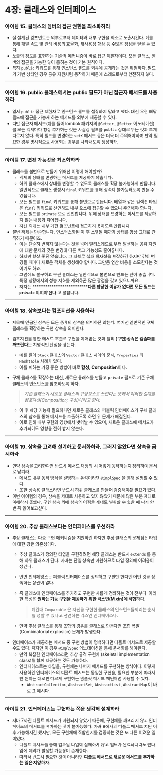 # 4장: 클래스와 인터페이스

### 아이템 15. 클래스와 멤버의 접근 권한을 최소화하라

- 잘 설계된 컴포넌트는 외부로부터 데이터와 내부 구현을 최소로 노출시킨다. 이를 통해 개발 속도 및 관리 비용의 효율화, 재사용성 향상 등 수많은 장점을 얻을 수 있다.
- 노출의 정도를 표현하는 기술적 메커니즘이 바로 접근 제한자이다. 모든 클래스, 멤버의 접근을 가능한 많이 좁히는 것이 기본 원칙이다.
- 특히 `public` 키워드를 통해 인스턴스 필드를 외부에 공개하는 것은 위험하다. 필드가 가변 상태인 경우 공유 자원처럼 동작하기 때문에 스레드로부터 안전하지 않다.

---

### 아이템 16. public 클래스에서는 public 필드가 아닌 접근자 메서드를 사용하라

- 앞서 `public` 접근 제한자로 인스턴스 필드를 설정하지 말라고 했다. 대신 우린 해당 필드에 접근을 가능케 하는 메서드를 외부에 제공할 수 있다.
- 다만 접근자 메서드(예를 들어 lombok 패키지의 `@Getter` , `@Setter` 어노테이션)를 모든 객체마다 항상 추가하는 것은 사실상 필드를 `public` 상태로 두는 것과 크게 다르지 않다. 특히 필드를 변경하는 `setX` 메서드 등은 더욱 더 주의해야하며 만약 필요한 경우 명시적으로 사용되는 경우를 나타내도록 생성하자.

---

### 아이템 17. 변경 가능성을 최소화하라

- 클래스를 불변으로 만들기 위해선 어떻게 해야할까?
    - 객체의 상태를 변경하는 메서드를 제공하지 않습니다.
    - 하위 클래스에서 상태를 변경할 수 없도록 클래스를 확장 불가능하게 만듭니다. 일반적으로 클래스 생성시 `final` 키워드를 통해 상속이 불가능하도록 만들 수 있습니다.
    - 모든 필드를 `final` 키워드를 통해 불변으로 만듭니다. 배열과 같은 컬렉션 타입은 `final` 키워드로 선언해도 내부 요소에 접근할 수 있으니 주의해야 합니다.
    - 모든 필드를 `private` 으로 선언합니다. 위에 상태를 변경하는 메서드를 제공하지 않는 내용과 이어집니다.
    - 자신 외에는 내부 가편 컴포넌트에 접근하지 못하도록 만듭니다.
- 불변 객체는 단순합니다. 인스턴스화된 이 후 소멸될 때까지 상태를 항상 그대로 간직하기 때문이죠.
    - 이는 단순히 변하지 않는다는 것을 넘어 멀티스레드로 부터 발생하는 공유 자원에 대한 문제와 잦은 변경에 따른 버그 가능성도 줄여줍니다.
    - 하지만 항상 좋진 않습니다. 그 자체로 실패 원자성을 보장하긴 하지만 값이 변경될 때마다 새로운 객체를 생성해야 합니다. 그만큼 연산 비용을 소모한다는 것이기도 하죠.
    - 그럼에도 불구하고 우린 클래스는 일반적으로 불변으로 만드는 편이 좋습니다. 특정 상황에서의 성능 저하를 제외하곤 많은 장점을 갖고 있으니까요.
    - 저자는 ****************************다른 합당한 이유가 없다면 모든 필드는 `private` 이어야 한다** 고 말합니다.

---

### 아이템 18. 상속보다는 컴포지션을 사용하라

- 제목에 언급된 상속은 모든 종류의 상속을 의미하진 않는다. 여기선 일반적인 구체 클래스를 확장하는 구현 상속을 의미한다.
- 컴포지션을 통한 메서드 호출로 구현을 이어받는 것과 달리 **(구현)상속은 캡슐화를 깨뜨린다**는 치명적인 단점을 갖는다.
    - 예를 들어 `Stack` 클래스와 `Vector` 클래스 사이의 문제, `Properties` 와 `Hashtable` 사례가 있다.
    - 이를 피하는 가장 좋은 방법이 바로 **합성, Composition**이다.
- 구체 클래스를 확장하는 대신, 새로운 클래스를 만들고 `private` 필드로 기존 구체 클래스의 인스턴스를 참조하도록 하자.
    
    > *기존 클래스가 새로운 클래스의 구성요소로 쓰인다는 뜻에서 이러한 설계를 컴포지션(Composition; 구성)이라고 한다.*
    > 
    - 이 후 해당 기능이 필요하다면 새로운 클래스의 퍼블릭 인터페이스가 구체 클래스의 참조를 통해 메서드를 호출하도록 하면 위 문제가 해결된다.
    - 이로 인해 내부 구현의 영향에서 벗어날 수 있으며, 새로운 클래스에 메서드가 추가되어도 영향을 전혀 받지 않는다.

---

### 아이템 19. 상속을 고려해 설계하고 문서화하라. 그러지 않았다면 상속을 금지하라

- 만약 상속을 고려한다면 반드시 메서드 재정의 시 어떻게 동작하는지 정리하여 문서로 남겨라.
    - 메서드 내부 동작 방식을 설명하는 주석이라면 `@implSpec` 을 통해 설명할 수 있다.
    - 또한 상속용 클래스라면 반드시 하위 클래스를 만들어 검증해야할 필요가 있다.
- 이번 아이템의 경우, 상속을 제대로 사용하고 있지 않았기 때문에 많은 부분 제대로 이해하지 못했다. 구현 상속 외에 상속의 이점을 제대로 발휘할 수 있을 때 다시 한번 꼭 읽어보고싶다.

---

### 아이템 20. 추상 클래스보다는 인터페이스를 우선하라

- 추상 클래스는 다중 구현 메커니즘을 지원하긴 하지만 추상 클래스의 문제점은 타입에 대한 강한 의존성이다.
    - 추상 클래스가 정의한 타입을 구현하려면 해당 클래스는 반드시 `extends` 를 통해 하위 클래스가 된다. 자바는 단일 상속만 지원하므로 타입 정의에 어려움이 생긴다.
    - 반면 인터페잉스는 퍼블릭 인터페이스를 정의하고 구현만 한다면 어떤 것을 상속하든 상관이 없다.
    - 즉 클래스에 인터페이스를 추가하고 구현만 새롭게 정의하는 것이 전부다. 이러한 특성은 **원하는 기능 구현을 제공하기 위한 믹스인(Mixin)에 적합**하다.
        
        > 예컨대 `Comparable` 은 자신을 구현한 클래스의 인스턴스들끼리는  순서를 정할 수 있다고 선언하는 믹스인 인터페이스다.
        > 
    - 만약 추상 클래스를 통해 조합의 경우를 클래스로 만든다면 조합 폭발(Combinatorial explosion) 문제가 발생한다.
- 인터페이스가 제공하는 메서드 중 구현 방법이 명백하다면 디폴트 메서드로 제공할 수도 있다. 하지만 이 경우 `@implSpec` 어노테이션을 통해 문서화를 해야한다.
    - 만약 복잡한 인터페이스라면 추상 골격 구현체 (skeletal implementation class)를 함께 제공하는 것도 가능하다.
    - 인터페이스로는 타입을, 구현체는 나머지 메서드를 구현하는 방식이다. 이렇게 사용하면 인터페이스의 디폴트 메서드는 동일한 구현을, 필요한 부분에 따라서만 원하는 대로만 다르게 구현하는 템플릿 메서드 패턴처럼 사용할 수 있다.
        - `AbstractColleciton`, `AbstractSet`, `AbstractList`, `AbstractMap` 이 바로 그 예시다.

---

### 아이템 21. 인터페이스는 구현하는 쪽을 생각해 설계하라

- 자바 7까진 디폴트 메서드가 지원되지 않았기 때문에, 구현체를 깨뜨리지 않고 인터페이스의 메서드를 추가하는 것이 불가능했다. 자바 8에서의 디폴트 메서드 지원 이후 가능해지긴 했지만, 모든 구현체에 적합한지를 검증하는 것은 또 다른 어려운 일이었다.
    - 디폴트 메서드를 통해 컴파일 타임에 실패하지 않고 빌드가 완료되더라도 런타임에 예외가 발생할 가능성이 존재한다.
    - 따라서 반드시 필요한 것이 아니라면 **디폴트 메서드로 새로운 메서드를 추가하는 일은 지양**하자.

---
